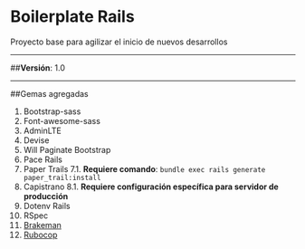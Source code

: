 # Boilerplate Rails

Proyecto base para agilizar el inicio de nuevos desarrollos

---

##**Versión**: 1.0

---

##Gemas agregadas
1. Bootstrap-sass
2. Font-awesome-sass
3. AdminLTE
4. Devise
5. Will Paginate Bootstrap
6. Pace Rails
7. Paper Trails
	7.1. **Requiere comando**: `bundle exec rails generate paper_trail:install`
8. Capistrano
	8.1. **Requiere configuración específica para servidor de producción**
9. Dotenv Rails
10. RSpec
11. [Brakeman](https://github.com/presidentbeef/brakeman)
12. [Rubocop](https://github.com/bbatsov/rubocop)

